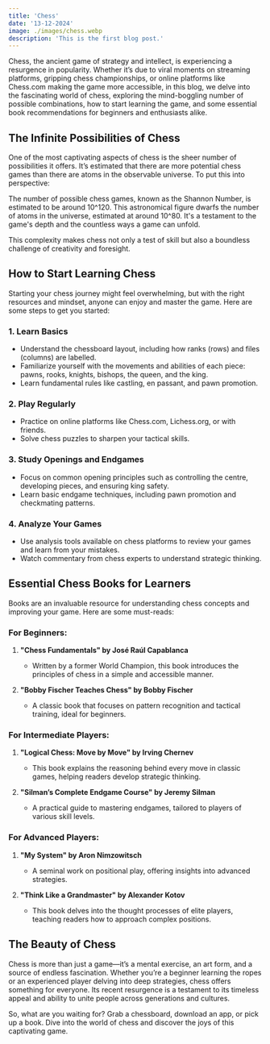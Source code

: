 ```yaml
---
title: 'Chess'
date: '13-12-2024'
image: ./images/chess.webp
description: 'This is the first blog post.'
---
```


Chess, the ancient game of strategy and intellect, is experiencing a resurgence in popularity. Whether it’s due to viral moments on streaming platforms, gripping chess championships, or online platforms like Chess.com making the game more accessible, in this blog, we delve into the fascinating world of chess, exploring the mind-boggling number of possible combinations, how to start learning the game, and some essential book recommendations for beginners and enthusiasts alike.


## The Infinite Possibilities of Chess

One of the most captivating aspects of chess is the sheer number of possibilities it offers. It’s estimated that there are more potential chess games than there are atoms in the observable universe. To put this into perspective:

The number of possible chess games, known as the Shannon Number, is estimated to be around 10^120. This astronomical figure dwarfs the number of atoms in the universe, estimated at around 10^80. It's a testament to the game's depth and the countless ways a game can unfold.

This complexity makes chess not only a test of skill but also a boundless challenge of creativity and foresight.


## How to Start Learning Chess

Starting your chess journey might feel overwhelming, but with the right resources and mindset, anyone can enjoy and master the game. Here are some steps to get you started:

### 1. **Learn Basics**
   - Understand the chessboard layout, including how ranks (rows) and files (columns) are labelled.
   - Familiarize yourself with the movements and abilities of each piece: pawns, rooks, knights, bishops, the queen, and the king.
   - Learn fundamental rules like castling, en passant, and pawn promotion.

### 2. **Play Regularly**
   - Practice on online platforms like Chess.com, Lichess.org, or with friends.
   - Solve chess puzzles to sharpen your tactical skills.

### 3. **Study Openings and Endgames**
   - Focus on common opening principles such as controlling the centre, developing pieces, and ensuring king safety.
   - Learn basic endgame techniques, including pawn promotion and checkmating patterns.

### 4. **Analyze Your Games**
   - Use analysis tools available on chess platforms to review your games and learn from your mistakes.
   - Watch commentary from chess experts to understand strategic thinking.



## Essential Chess Books for Learners

Books are an invaluable resource for understanding chess concepts and improving your game. Here are some must-reads:

### For Beginners:
1. **"Chess Fundamentals" by José Raúl Capablanca**
   - Written by a former World Champion, this book introduces the principles of chess in a simple and accessible manner.

2. **"Bobby Fischer Teaches Chess" by Bobby Fischer**
   - A classic book that focuses on pattern recognition and tactical training, ideal for beginners.

### For Intermediate Players:
1. **"Logical Chess: Move by Move" by Irving Chernev**
   - This book explains the reasoning behind every move in classic games, helping readers develop strategic thinking.

2. **"Silman’s Complete Endgame Course" by Jeremy Silman**
   - A practical guide to mastering endgames, tailored to players of various skill levels.

### For Advanced Players:
1. **"My System" by Aron Nimzowitsch**
   - A seminal work on positional play, offering insights into advanced strategies.

2. **"Think Like a Grandmaster" by Alexander Kotov**
   - This book delves into the thought processes of elite players, teaching readers how to approach complex positions.



## The Beauty of Chess

Chess is more than just a game—it’s a mental exercise, an art form, and a source of endless fascination. Whether you’re a beginner learning the ropes or an experienced player delving into deep strategies, chess offers something for everyone. Its recent resurgence is a testament to its timeless appeal and ability to unite people across generations and cultures.

So, what are you waiting for? Grab a chessboard, download an app, or pick up a book. Dive into the world of chess and discover the joys of this captivating game.